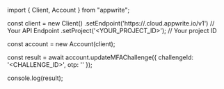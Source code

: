import { Client, Account } from "appwrite";

const client = new Client()
    .setEndpoint('https://<REGION>.cloud.appwrite.io/v1') // Your API Endpoint
    .setProject('<YOUR_PROJECT_ID>'); // Your project ID

const account = new Account(client);

const result = await account.updateMFAChallenge({
    challengeId: '<CHALLENGE_ID>',
    otp: '<OTP>'
});

console.log(result);
